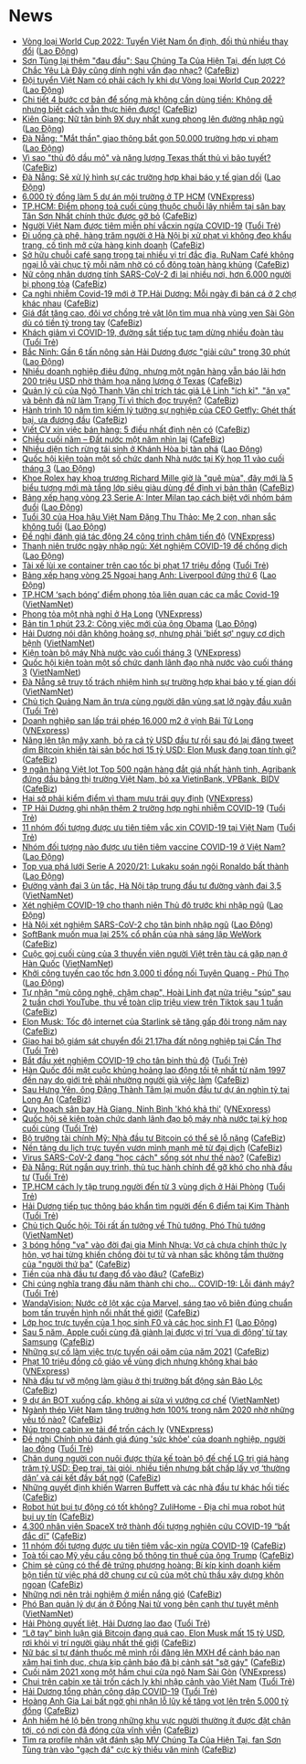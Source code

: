 # News

- [Vòng loại World Cup 2022: Tuyển Việt Nam ổn định, đối thủ nhiều thay đổi](https://laodong.vn/bong-da/vong-loai-world-cup-2022-tuyen-viet-nam-on-dinh-doi-thu-nhieu-thay-doi-882836.ldo) ([Lao Động](https://laodong.vn))
- [Sơn Tùng lại thêm "đau đầu": Sau Chúng Ta Của Hiện Tại, đến lượt Có Chắc Yêu Là Đây cũng dính nghi vấn đạo nhạc?](https://cafebiz.vn/son-tung-lai-them-dau-dau-sau-chung-ta-cua-hien-tai-den-luot-co-chac-yeu-la-day-cung-dinh-nghi-van-dao-nhac-20210223141242895.chn) ([CafeBiz](https://cafebiz.vn))
- [Đội tuyển Việt Nam có phải cách ly khi dự Vòng loại World Cup 2022?](https://laodong.vn/bong-da/doi-tuyen-viet-nam-co-phai-cach-ly-khi-du-vong-loai-world-cup-2022-882710.ldo) ([Lao Động](https://laodong.vn))
- [Chi tiết 4 bước cơ bản để sống mà không cần dùng tiền: Không dễ nhưng biết cách vẫn thực hiện được!](https://cafebiz.vn/chi-tiet-4-buoc-co-ban-de-song-ma-khong-can-dung-tien-khong-de-nhung-biet-cach-van-thuc-hien-duoc-20210222190343395.chn) ([CafeBiz](https://cafebiz.vn))
- [Kiên Giang: Nữ tân binh 9X duy nhất xung phong lên đường nhập ngũ](https://laodong.vn/xa-hoi/kien-giang-nu-tan-binh-9x-duy-nhat-xung-phong-len-duong-nhap-ngu-882767.ldo) ([Lao Động](https://laodong.vn))
- [Đà Nẵng: &quot;Mắt thần&quot; giao thông bắt gọn 50.000 trường hợp vi phạm](https://laodong.vn/xa-hoi/da-nang-mat-than-giao-thong-bat-gon-50000-truong-hop-vi-pham-882805.ldo) ([Lao Động](https://laodong.vn))
- [Vì sao "thủ đô dầu mỏ" và năng lượng Texas thất thủ vì bão tuyết?](https://cafebiz.vn/vi-sao-thu-do-dau-mo-va-nang-luong-texas-that-thu-vi-bao-tuyet-20210223140056607.chn) ([CafeBiz](https://cafebiz.vn))
- [Đà Nẵng: Sẽ xử lý hình sự các trường hợp khai báo y tế gian dối](https://laodong.vn/xa-hoi/da-nang-se-xu-ly-hinh-su-cac-truong-hop-khai-bao-y-te-gian-doi-882839.ldo) ([Lao Động](https://laodong.vn))
- [6.000 tỷ đồng làm 5 dự án môi trường ở TP HCM](https://vnexpress.net/6-000-ty-dong-lam-5-du-an-moi-truong-o-tp-hcm-4238996.html) ([VNExpress](https://vnexpress.net))
- [TP.HCM: Điểm phong toả cuối cùng thuộc chuỗi lây nhiễm tại sân bay Tân Sơn Nhất chính thức được gỡ bỏ](https://cafebiz.vn/tphcm-diem-phong-toa-cuoi-cung-thuoc-chuoi-lay-nhiem-tai-san-bay-tan-son-nhat-chinh-thuc-duoc-go-bo-20210223135715255.chn) ([CafeBiz](https://cafebiz.vn))
- [Người Việt Nam được tiêm miễn phí vắcxin ngừa COVID-19](https://tuoitre.vn/nguoi-viet-nam-duoc-tiem-mien-phi-vacxin-ngua-covid-19-20210223132309121.htm) ([Tuổi Trẻ](https://tuoitre.vn))
- [Đi uống cà phê, hàng trăm người ở Hà Nội bị xử phạt vì không đeo khẩu trang, cố tình mở cửa hàng kinh doanh](https://cafebiz.vn/di-uong-ca-phe-hang-tram-nguoi-o-ha-noi-bi-xu-phat-vi-khong-deo-khau-trang-co-tinh-mo-cua-hang-kinh-doanh-20210223135441188.chn) ([CafeBiz](https://cafebiz.vn))
- [Sở hữu chuỗi café sang trọng tại nhiều vị trí đắc địa, RuNam Café không ngại lỗ vài chục tỷ mỗi năm nhờ có cổ đông toàn hàng khủng](https://cafebiz.vn/so-huu-chuoi-cafe-sang-trong-tai-nhieu-vi-tri-dac-dia-runam-cafe-khong-ngai-lo-vai-chuc-ty-moi-nam-nho-co-co-dong-toan-hang-khung-20210223135352235.chn) ([CafeBiz](https://cafebiz.vn))
- [Nữ công nhân dương tính SARS-CoV-2 đi lại nhiều nơi, hơn 6.000 người bị phong tỏa](https://cafebiz.vn/nu-cong-nhan-duong-tinh-sars-cov-2-di-lai-nhieu-noi-hon-6000-nguoi-bi-phong-toa-20210223134541247.chn) ([CafeBiz](https://cafebiz.vn))
- [Ca nghi nhiễm Covid-19 mới ở TP.Hải Dương: Mỗi ngày đi bán cá ở 2 chợ khác nhau](https://cafebiz.vn/ca-nghi-nhiem-covid-19-moi-o-tphai-duong-moi-ngay-di-ban-ca-o-2-cho-khac-nhau-2021022313423895.chn) ([CafeBiz](https://cafebiz.vn))
- [Giá đất tăng cao, đôi vợ chồng trẻ vật lộn tìm mua nhà vùng ven Sài Gòn dù có tiền tỷ trong tay](https://cafebiz.vn/gia-dat-tang-cao-doi-vo-chong-tre-vat-lon-tim-mua-nha-vung-ven-sai-gon-du-co-tien-ty-trong-tay-2021022313412304.chn) ([CafeBiz](https://cafebiz.vn))
- [Khách giảm vì COVID-19, đường sắt tiếp tục tạm dừng nhiều đoàn tàu](https://tuoitre.vn/khach-giam-vi-covid-19-duong-sat-tiep-tuc-tam-dung-nhieu-doan-tau-20210223124628328.htm) ([Tuổi Trẻ](https://tuoitre.vn))
- [Bắc Ninh: Gần 6 tấn nông sản Hải Dương được &quot;giải cứu&quot; trong 30 phút](https://laodong.vn/xa-hoi/bac-ninh-gan-6-tan-nong-san-hai-duong-duoc-giai-cuu-trong-30-phut-882801.ldo) ([Lao Động](https://laodong.vn))
- [Nhiều doanh nghiệp điêu đứng, nhưng một ngân hàng vẫn báo lãi hơn 200 triệu USD nhờ thảm họa năng lượng ở Texas](https://cafebiz.vn/nhieu-doanh-nghiep-dieu-dung-nhung-mot-ngan-hang-van-bao-lai-hon-200-trieu-usd-nho-tham-hoa-nang-luong-o-texas-20210223133432318.chn) ([CafeBiz](https://cafebiz.vn))
- [Quản lý cũ của Ngô Thanh Vân chỉ trích tác giả Lê Linh "ích kỉ", "ăn vạ" và bênh đả nữ làm Trạng Tí vì thích đọc truyện?](https://cafebiz.vn/quan-ly-cu-cua-ngo-thanh-van-chi-trich-tac-gia-le-linh-ich-ki-an-va-va-benh-da-nu-lam-trang-ti-vi-thich-doc-truyen-20210223120646354.chn) ([CafeBiz](https://cafebiz.vn))
- [Hành trình 10 năm tìm kiếm lý tưởng sự nghiệp của CEO Getfly: Ghét thất bại, ưa đương đầu](https://cafebiz.vn/hanh-trinh-10-nam-tim-kiem-ly-tuong-su-nghiep-cua-ceo-getfly-ghet-that-bai-ua-duong-dau-2021022311312591.chn) ([CafeBiz](https://cafebiz.vn))
- [Viết CV xin việc bán hàng: 5 điều nhất định nên có](https://cafebiz.vn/viet-cv-xin-viec-ban-hang-5-dieu-nhat-dinh-nen-co-20210223104834752.chn) ([CafeBiz](https://cafebiz.vn))
- [Chiều cuối năm – Đất nước một năm nhìn lại](https://cafebiz.vn/chieu-cuoi-nam-dat-nuoc-mot-nam-nhin-lai-20210223104758868.chn) ([CafeBiz](https://cafebiz.vn))
- [Nhiều diện tích rừng tái sinh ở Khánh Hòa bị tàn phá](https://laodong.vn/xa-hoi/nhieu-dien-tich-rung-tai-sinh-o-khanh-hoa-bi-tan-pha-882367.ldo) ([Lao Động](https://laodong.vn))
- [Quốc hội kiện toàn một số chức danh Nhà nước tại Kỳ họp 11 vào cuối tháng 3](https://laodong.vn/thoi-su/quoc-hoi-kien-toan-mot-so-chuc-danh-nha-nuoc-tai-ky-hop-11-vao-cuoi-thang-3-882812.ldo) ([Lao Động](https://laodong.vn))
- [Khoe Rolex hay khoa trương Richard Mille giờ là "quê mùa", đây mới là 5 biểu tượng mới mà tầng lớp siêu giàu dùng để định vị bản thân](https://cafebiz.vn/khoe-rolex-hay-khoa-truong-richard-mille-gio-la-que-mua-day-moi-la-5-bieu-tuong-moi-ma-tang-lop-sieu-giau-dung-de-dinh-vi-ban-than-20210223115414992.chn) ([CafeBiz](https://cafebiz.vn))
- [Bảng xếp hạng vòng 23 Serie A: Inter Milan tạo cách biệt với nhóm bám đuổi](https://laodong.vn/infographic/bang-xep-hang-vong-23-serie-a-inter-milan-tao-cach-biet-voi-nhom-bam-duoi-882542.ldo) ([Lao Động](https://laodong.vn))
- [Tuổi 30 của Hoa hậu Việt Nam Đặng Thu Thảo: Mẹ 2 con, nhan sắc không tuổi](https://laodong.vn/photo/tuoi-30-cua-hoa-hau-viet-nam-dang-thu-thao-me-2-con-nhan-sac-khong-tuoi-882786.ldo) ([Lao Động](https://laodong.vn))
- [Đề nghị đánh giá tác động 24 công trình chậm tiến độ](https://vnexpress.net/de-nghi-danh-gia-tac-dong-24-cong-trinh-cham-tien-do-4238902.html) ([VNExpress](https://vnexpress.net))
- [Thanh niên trước ngày nhập ngũ: Xét nghiệm COVID-19 để chống dịch](https://laodong.vn/video-thoi-su/thanh-nien-truoc-ngay-nhap-ngu-xet-nghiem-covid-19-de-chong-dich-882820.ldo) ([Lao Động](https://laodong.vn))
- [Tài xế lùi xe container trên cao tốc bị phạt 17 triệu đồng](https://tuoitre.vn/tai-xe-lui-xe-container-tren-cao-toc-bi-phat-17-trieu-dong-20210223121936891.htm) ([Tuổi Trẻ](https://tuoitre.vn))
- [Bảng xếp hạng vòng 25 Ngoại hạng Anh: Liverpool đứng thứ 6](https://laodong.vn/infographic/bang-xep-hang-vong-25-ngoai-hang-anh-liverpool-dung-thu-6-882539.ldo) ([Lao Động](https://laodong.vn))
- [TP.HCM ‘sạch bóng’ điểm phong tỏa liên quan các ca mắc Covid-19](http://vietnamnet.vn/vn/thoi-su/tp-hcm-sach-bong-diem-phong-toa-lien-quan-cac-ca-mac-covid-19-714870.html) ([VietNamNet](https://vietnamnet.vn))
- [Phong tỏa một nhà nghỉ ở Hạ Long](https://vnexpress.net/phong-toa-mot-nha-nghi-o-ha-long-4238922.html) ([VNExpress](https://vnexpress.net))
- [Bản tin 1 phút 23.2: Công việc mới của ông Obama](https://laodong.vn/video-thoi-su/ban-tin-1-phut-232-cong-viec-moi-cua-ong-obama-882792.ldo) ([Lao Động](https://laodong.vn))
- [Hải Dương nói dân không hoảng sợ, nhưng phải 'biết sợ' nguy cơ dịch bệnh](http://vietnamnet.vn/vn/thoi-su/hai-duong-noi-dan-khong-hoang-so-nhung-phai-biet-so-nguy-co-dich-benh-714867.html) ([VietNamNet](https://vietnamnet.vn))
- [Kiện toàn bộ máy Nhà nước vào cuối tháng 3](https://vnexpress.net/kien-toan-bo-may-nha-nuoc-vao-cuoi-thang-3-4238969.html) ([VNExpress](https://vnexpress.net))
- [Quốc hội kiện toàn một số chức danh lãnh đạo nhà nước vào cuối tháng 3](http://vietnamnet.vn/vn/thoi-su/quoc-hoi/quoc-hoi-kien-toan-mot-so-chuc-danh-lanh-dao-nha-nuoc-vao-cuoi-thang-3-713549.html) ([VietNamNet](https://vietnamnet.vn))
- [Đà Nẵng sẽ truy tố trách nhiệm hình sự trường hợp khai báo y tế gian dối](http://vietnamnet.vn/vn/thoi-su/da-nang-se-truy-to-trach-nhiem-hinh-su-truong-hop-khai-bao-y-te-gian-doi-714858.html) ([VietNamNet](https://vietnamnet.vn))
- [Chủ tịch Quảng Nam ăn trưa cùng người dân vùng sạt lở ngày đầu xuân](https://tuoitre.vn/chu-tich-quang-nam-an-trua-cung-nguoi-dan-vung-sat-lo-ngay-dau-xuan-20210223122537205.htm) ([Tuổi Trẻ](https://tuoitre.vn))
- [Doanh nghiệp san lấp trái phép 16.000 m2 ở vịnh Bái Tử Long](https://vnexpress.net/doanh-nghiep-san-lap-trai-phep-16-000-m2-o-vinh-bai-tu-long-4238973.html) ([VNExpress](https://vnexpress.net))
- [Nâng lên tận mây xanh, bỏ ra cả tỷ USD đầu tư rồi sau đó lại đăng tweet dìm Bitcoin khiến tài sản bốc hơi 15 tỷ USD: Elon Musk đang toan tính gì?](https://cafebiz.vn/nang-len-tan-may-xanh-bo-ra-ca-ty-usd-dau-tu-roi-sau-do-lai-dang-tweet-dim-bitcoin-khien-tai-san-boc-hoi-15-ty-usd-elon-musk-dang-toan-tinh-gi-20210223120444075.chn) ([CafeBiz](https://cafebiz.vn))
- [9 ngân hàng Việt lọt Top 500 ngân hàng đắt giá nhất hành tinh, Agribank đứng đầu bảng thị trường Việt Nam, bỏ xa VietinBank, VPBank, BIDV](https://cafebiz.vn/9-ngan-hang-viet-lot-top-500-ngan-hang-dat-gia-nhat-hanh-tinh-agribank-dung-dau-bang-thi-truong-viet-nam-bo-xa-vietinbank-vpbank-bidv-20210223114522569.chn) ([CafeBiz](https://cafebiz.vn))
- [Hai sở phải kiểm điểm vì tham mưu trái quy định](https://vnexpress.net/hai-so-phai-kiem-diem-vi-tham-muu-trai-quy-dinh-4238930.html) ([VNExpress](https://vnexpress.net))
- [TP Hải Dương ghi nhận thêm 2 trường hợp nghi nhiễm COVID-19](https://tuoitre.vn/tp-hai-duong-ghi-nhan-them-2-truong-hop-nghi-nhiem-covid-19-20210223112134243.htm) ([Tuổi Trẻ](https://tuoitre.vn))
- [11 nhóm đối tượng được ưu tiên tiêm vắc xin COVID-19 tại Việt Nam](https://tuoitre.vn/11-nhom-doi-tuong-duoc-uu-tien-tiem-vac-xin-covid-19-tai-viet-nam-20210223111717216.htm) ([Tuổi Trẻ](https://tuoitre.vn))
- [Nhóm đối tượng nào được ưu tiên tiêm vaccine COVID-19 ở Việt Nam?](https://laodong.vn/infographic/nhom-doi-tuong-nao-duoc-uu-tien-tiem-vaccine-covid-19-o-viet-nam-882775.ldo) ([Lao Động](https://laodong.vn))
- [Top vua phá lưới Serie A 2020/21: Lukaku soán ngôi Ronaldo bất thành](https://laodong.vn/photo/top-vua-pha-luoi-serie-a-202021-lukaku-soan-ngoi-ronaldo-bat-thanh-882809.ldo) ([Lao Động](https://laodong.vn))
- [Đường vành đai 3 ùn tắc, Hà Nội tập trung đầu tư đường vành đai 3,5](http://vietnamnet.vn/vn/thoi-su/an-toan-giao-thong/duong-vanh-dai-3-un-tac-ha-noi-tap-trung-dau-tu-duong-vanh-dai-3-5-714825.html) ([VietNamNet](https://vietnamnet.vn))
- [Xét nghiệm COVID-19 cho thanh niên Thủ đô trước khi nhập ngũ](https://laodong.vn/photo/xet-nghiem-covid-19-cho-thanh-nien-thu-do-truoc-khi-nhap-ngu-882788.ldo) ([Lao Động](https://laodong.vn))
- [Hà Nội xét nghiệm SARS-CoV-2 cho tân binh nhập ngũ](https://laodong.vn/xa-hoi/ha-noi-xet-nghiem-sars-cov-2-cho-tan-binh-nhap-ngu-882791.ldo) ([Lao Động](https://laodong.vn))
- [SoftBank muốn mua lại 25% cổ phần của nhà sáng lập WeWork](https://cafebiz.vn/softbank-muon-mua-lai-25-co-phan-cua-nha-sang-lap-wework-2021022310261277.chn) ([CafeBiz](https://cafebiz.vn))
- [Cuộc gọi cuối cùng của 3 thuyền viên người Việt trên tàu cá gặp nạn ở Hàn Quốc](http://vietnamnet.vn/vn/thoi-su/cuoc-goi-cuoi-cung-cua-3-thuyen-vien-nguoi-viet-tren-tau-ca-gap-nan-o-han-quoc-714845.html) ([VietNamNet](https://vietnamnet.vn))
- [Khởi công tuyến cao tốc hơn 3.000 tỉ đồng nối Tuyên Quang - Phú Thọ](https://laodong.vn/xa-hoi/khoi-cong-tuyen-cao-toc-hon-3000-ti-dong-noi-tuyen-quang-phu-tho-882761.ldo) ([Lao Động](https://laodong.vn))
- [Tự nhận "mù công nghệ, chậm chạp", Hoài Linh đạt nửa triệu "súp" sau 2 tuần chơi YouTube, thu về toàn clip triệu view trên Tiktok sau 1 tuần](https://cafebiz.vn/tu-nhan-mu-cong-nghe-cham-chap-hoai-linh-dat-nua-trieu-sup-sau-2-tuan-choi-youtube-thu-ve-toan-clip-trieu-view-tren-tiktok-sau-1-tuan-20210223112221858.chn) ([CafeBiz](https://cafebiz.vn))
- [Elon Musk: Tốc độ internet của Starlink sẽ tăng gấp đôi trong năm nay](https://cafebiz.vn/elon-musk-toc-do-internet-cua-starlink-se-tang-gap-doi-trong-nam-nay-20210223102856464.chn) ([CafeBiz](https://cafebiz.vn))
- [Giao hai bộ giám sát chuyển đổi 21,17ha đất nông nghiệp tại Cần Thơ](https://tuoitre.vn/giao-hai-bo-giam-sat-chuyen-doi-2117ha-dat-nong-nghiep-tai-can-tho-20210223120130925.htm) ([Tuổi Trẻ](https://tuoitre.vn))
- [Bắt đầu xét nghiệm COVID-19 cho tân binh thủ đô](https://tuoitre.vn/bat-dau-xet-nghiem-covid-19-cho-tan-binh-thu-do-20210223103108473.htm) ([Tuổi Trẻ](https://tuoitre.vn))
- [Hàn Quốc đối mặt cuộc khủng hoảng lao động tồi tệ nhất từ năm 1997 đến nay do giới trẻ phải nhường người già việc làm](https://cafebiz.vn/han-quoc-doi-mat-cuoc-khung-hoang-lao-dong-toi-te-nhat-tu-nam-1997-den-nay-do-gioi-tre-phai-nhuong-nguoi-gia-viec-lam-20210223093213751.chn) ([CafeBiz](https://cafebiz.vn))
- [Sau Hưng Yên, ông Đặng Thành Tâm lại muốn đầu tư dự án nghìn tỷ tại Long An](https://cafebiz.vn/sau-hung-yen-ong-dang-thanh-tam-lai-muon-dau-tu-du-an-nghin-ty-tai-long-an-2021022311090035.chn) ([CafeBiz](https://cafebiz.vn))
- [Quy hoạch sân bay Hà Giang, Ninh Bình 'khó khả thi'](https://vnexpress.net/quy-hoach-san-bay-ha-giang-ninh-binh-kho-kha-thi-4238572.html) ([VNExpress](https://vnexpress.net))
- [Quốc hội sẽ kiện toàn chức danh lãnh đạo bộ máy nhà nước tại kỳ họp cuối cùng](https://tuoitre.vn/quoc-hoi-se-kien-toan-chuc-danh-lanh-dao-bo-may-nha-nuoc-tai-ky-hop-cuoi-cung-20210223105542241.htm) ([Tuổi Trẻ](https://tuoitre.vn))
- [Bộ trưởng tài chính Mỹ: Nhà đầu tư Bitcoin có thể sẽ lỗ nặng](https://cafebiz.vn/bo-truong-tai-chinh-my-nha-dau-tu-bitcoin-co-the-se-lo-nang-20210223085110219.chn) ([CafeBiz](https://cafebiz.vn))
- [Nền tảng du lịch trực tuyến vươn mình mạnh mẽ từ đại dịch](https://cafebiz.vn/nen-tang-du-lich-truc-tuyen-vuon-minh-manh-me-tu-dai-dich-20210223104708592.chn) ([CafeBiz](https://cafebiz.vn))
- [Virus SARS-CoV-2 đang "học cách" sống sót như thế nào?](https://cafebiz.vn/virus-sars-cov-2-dang-hoc-cach-song-sot-nhu-the-nao-20210223085417152.chn) ([CafeBiz](https://cafebiz.vn))
- [Đà Nẵng: Rút ngắn quy trình, thủ tục hành chính để gỡ khó cho nhà đầu tư](https://tuoitre.vn/da-nang-rut-ngan-quy-trinh-thu-tuc-hanh-chinh-de-go-kho-cho-nha-dau-tu-20210223102511825.htm) ([Tuổi Trẻ](https://tuoitre.vn))
- [TP.HCM cách ly tập trung người đến từ 3 vùng dịch ở Hải Phòng](https://tuoitre.vn/tp-hcm-cach-ly-tap-trung-nguoi-den-tu-3-vung-dich-o-hai-phong-20210223103235116.htm) ([Tuổi Trẻ](https://tuoitre.vn))
- [Hải Dương tiếp tục thông báo khẩn tìm người đến 6 điểm tại Kim Thành](https://tuoitre.vn/hai-duong-tiep-tuc-thong-bao-khan-tim-nguoi-den-6-diem-tai-kim-thanh-2021022310393928.htm) ([Tuổi Trẻ](https://tuoitre.vn))
- [Chủ tịch Quốc hội: Tôi rất ấn tưởng về Thủ tướng, Phó Thủ tướng](http://vietnamnet.vn/vn/thoi-su/quoc-hoi/chu-tich-quoc-hoi-toi-rat-an-tuong-ve-thu-tuong-pho-thu-tuong-714793.html) ([VietNamNet](https://vietnamnet.vn))
- [3 bóng hồng "va" vào đời đại gia Minh Nhựa: Vợ cả chưa chính thức ly hôn, vợ hai từng khiến chồng đòi tự tử và nhan sắc không tầm thường của "người thứ ba"](https://cafebiz.vn/3-bong-hong-va-vao-doi-dai-gia-minh-nhua-vo-ca-chua-chinh-thuc-ly-hon-vo-hai-tung-khien-chong-doi-tu-tu-va-nhan-sac-khong-tam-thuong-cua-nguoi-thu-ba-20210223104704501.chn) ([CafeBiz](https://cafebiz.vn))
- [Tiền của nhà đầu tư đang đổ vào đâu?](https://cafebiz.vn/tien-cua-nha-dau-tu-dang-do-vao-dau-20210223104008439.chn) ([CafeBiz](https://cafebiz.vn))
- [Chi cúng nghĩa trang đầu năm thành chi cho... COVID-19: Lỗi đánh máy?](https://tuoitre.vn/chi-cung-nghia-trang-dau-nam-thanh-chi-cho-covid-19-loi-danh-may-20210223092510149.htm) ([Tuổi Trẻ](https://tuoitre.vn))
- [WandaVision: Nước cờ lột xác của Marvel, sáng tạo vô biên đúng chuẩn bom tấn truyền hình nổi nhất thế giới!](https://cafebiz.vn/wandavision-nuoc-co-lot-xac-cua-marvel-sang-tao-vo-bien-dung-chuan-bom-tan-truyen-hinh-noi-nhat-the-gioi-20210223103522605.chn) ([CafeBiz](https://cafebiz.vn))
- [Lớp học trực tuyến của 1 học sinh F0 và các học sinh F1](https://laodong.vn/photo/lop-hoc-truc-tuyen-cua-1-hoc-sinh-f0-va-cac-hoc-sinh-f1-882589.ldo) ([Lao Động](https://laodong.vn))
- [Sau 5 năm, Apple cuối cùng đã giành lại được vị trí ‘vua di động’ từ tay Samsung](https://cafebiz.vn/sau-5-nam-apple-cuoi-cung-da-gianh-lai-duoc-vi-tri-vua-di-dong-tu-tay-samsung-20210223103344259.chn) ([CafeBiz](https://cafebiz.vn))
- [Những sự cố làm việc trực tuyến oái oăm của năm 2021](https://cafebiz.vn/nhung-su-co-lam-viec-truc-tuyen-oai-oam-cua-nam-2021-20210223085006872.chn) ([CafeBiz](https://cafebiz.vn))
- [Phạt 10 triệu đồng cô giáo về vùng dịch nhưng không khai báo](https://vnexpress.net/phat-10-trieu-dong-co-giao-ve-vung-dich-nhung-khong-khai-bao-4238821.html) ([VNExpress](https://vnexpress.net))
- [Nhà đầu tư vỡ mộng làm giàu ở thị trường bất động sản Bảo Lộc](https://cafebiz.vn/nha-dau-tu-vo-mong-lam-giau-o-thi-truong-bat-dong-san-bao-loc-20210223102339282.chn) ([CafeBiz](https://cafebiz.vn))
- [9 dự án BOT xuống cấp, không ai sửa vì vướng cơ chế](http://vietnamnet.vn/vn/thoi-su/an-toan-giao-thong/9-du-an-bot-xuong-cap-khong-ai-sua-vi-vuong-co-che-714805.html) ([VietNamNet](https://vietnamnet.vn))
- [Ngành thép Việt Nam tăng trưởng hơn 100% trong năm 2020 nhờ những yếu tố nào?](https://cafebiz.vn/nganh-thep-viet-nam-tang-truong-hon-100-trong-nam-2020-nho-nhung-yeu-to-nao-20210223102004094.chn) ([CafeBiz](https://cafebiz.vn))
- [Núp trong cabin xe tải để trốn cách ly](https://vnexpress.net/nup-trong-cabin-xe-tai-de-tron-cach-ly-4238810.html) ([VNExpress](https://vnexpress.net))
- [Đề nghị Chính phủ đánh giá đúng 'sức khỏe' của doanh nghiệp, người lao động](https://tuoitre.vn/de-nghi-chinh-phu-danh-gia-dung-suc-khoe-cua-doanh-nghiep-nguoi-lao-dong-2021022309393177.htm) ([Tuổi Trẻ](https://tuoitre.vn))
- [Chân dung người con nuôi được thừa kế toàn bộ đế chế LG trị giá hàng trăm tỷ USD: Đẹp trai, tài giỏi, nhiều tiền nhưng bất chấp lấy vợ ‘thường dân’ và cái kết đầy bất ngờ](https://cafebiz.vn/chan-dung-nguoi-con-nuoi-duoc-thua-ke-toan-bo-de-che-lg-tri-gia-hang-tram-ty-usd-dep-trai-tai-gioi-nhieu-tien-nhung-bat-chap-lay-vo-thuong-dan-va-cai-ket-day-bat-ngo-20210223100258665.chn) ([CafeBiz](https://cafebiz.vn))
- [Những quyết định khiến Warren Buffett và các nhà đầu tư khác hối tiếc](https://cafebiz.vn/nhung-quyet-dinh-khien-warren-buffett-va-cac-nha-dau-tu-khac-hoi-tiec-20210223084342325.chn) ([CafeBiz](https://cafebiz.vn))
- [Robot hút bụi tự động có tốt không? ZuliHome - Địa chỉ mua robot hút bụi uy tín](https://cafebiz.vn/robot-hut-bui-tu-dong-co-tot-khong-zulihome-dia-chi-mua-robot-hut-bui-uy-tin-20210223092201807.chn) ([CafeBiz](https://cafebiz.vn))
- [4.300 nhân viên SpaceX trở thành đối tượng nghiên cứu COVID-19 “bất đắc dĩ”](https://cafebiz.vn/4300-nhan-vien-spacex-tro-thanh-doi-tuong-nghien-cuu-covid-19-bat-dac-di-20210223084736989.chn) ([CafeBiz](https://cafebiz.vn))
- [11 nhóm đối tượng được ưu tiên tiêm vắc-xin ngừa COVID-19](https://cafebiz.vn/11-nhom-doi-tuong-duoc-uu-tien-tiem-vac-xin-ngua-covid-19-20210223095704923.chn) ([CafeBiz](https://cafebiz.vn))
- [Toà tối cao Mỹ yêu cầu công bố thông tin thuế của ông Trump](https://cafebiz.vn/toa-toi-cao-my-yeu-cau-cong-bo-thong-tin-thue-cua-ong-trump-2021022309523214.chn) ([CafeBiz](https://cafebiz.vn))
- [Chim sẻ cũng có thể đẻ trứng phượng hoàng: Bí kíp kinh doanh kiếm bộn tiền  từ việc phá dỡ chung cư cũ của một chủ thầu xây dựng khôn ngoan](https://cafebiz.vn/chim-se-cung-co-the-de-trung-phuong-hoang-bi-kip-kinh-doanh-kiem-bon-tien-tu-viec-pha-do-chung-cu-cu-cua-mot-chu-thau-xay-dung-nho-20210223094957385.chn) ([CafeBiz](https://cafebiz.vn))
- [Những nơi nên trải nghiệm ở miền nắng gió](https://cafebiz.vn/nhung-noi-nen-trai-nghiem-o-mien-nang-gio-20210222171838035.chn) ([CafeBiz](https://cafebiz.vn))
- [Phó Ban quản lý dự án ở Đồng Nai tử vong bên cạnh thư tuyệt mệnh](http://vietnamnet.vn/vn/thoi-su/pho-ban-quan-ly-du-an-o-dong-nai-tu-vong-ben-canh-thu-tuyet-menh-714791.html) ([VietNamNet](https://vietnamnet.vn))
- [Hải Phòng quyết liệt, Hải Dương lao đao](https://tuoitre.vn/hai-phong-quyet-liet-hai-duong-lao-dao-20210223083314803.htm) ([Tuổi Trẻ](https://tuoitre.vn))
- [“Lỡ tay” bình luận giá Bitcoin đang quá cao, Elon Musk mất 15 tỷ USD, rơi khỏi vị trí người giàu nhất thế giới](https://cafebiz.vn/lo-tay-binh-luan-gia-bitcoin-dang-qua-cao-elon-musk-mat-15-ty-usd-roi-khoi-vi-tri-nguoi-giau-nhat-the-gioi-202102230822127.chn) ([CafeBiz](https://cafebiz.vn))
- [Nữ bác sĩ tự đánh thuốc mê mình rồi đăng lên MXH để cảnh báo nạn xâm hại tình dục, chưa kịp cảnh báo đã bị cảnh sát "sờ gáy"](https://cafebiz.vn/nu-bac-si-tu-danh-thuoc-me-minh-roi-dang-len-mxh-de-canh-bao-nan-xam-hai-tinh-duc-chua-kip-canh-bao-da-bi-canh-sat-so-gay-20210223091320437.chn) ([CafeBiz](https://cafebiz.vn))
- [Cuối năm 2021 xong một hầm chui cửa ngõ Nam Sài Gòn](https://vnexpress.net/cuoi-nam-2021-xong-mot-ham-chui-cua-ngo-nam-sai-gon-4238422.html) ([VNExpress](https://vnexpress.net))
- [Chui trên cabin xe tải trốn cách ly khi nhập cảnh vào Việt Nam](https://tuoitre.vn/chui-tren-cabin-xe-tai-tron-cach-ly-khi-nhap-canh-vao-viet-nam-20210223082620466.htm) ([Tuổi Trẻ](https://tuoitre.vn))
- [Hải Dương tổng phản công dập COVID-19](https://tuoitre.vn/hai-duong-tong-phan-cong-dap-covid-19-20210223085334385.htm) ([Tuổi Trẻ](https://tuoitre.vn))
- [Hoàng Anh Gia Lai bất ngờ ghi nhận lỗ lũy kế tăng vọt lên trên 5.000 tỷ đồng](https://cafebiz.vn/hoang-anh-gia-lai-bat-ngo-ghi-nhan-lo-luy-ke-tang-vot-len-tren-5000-ty-dong-20210223083109709.chn) ([CafeBiz](https://cafebiz.vn))
- [Ảnh hiếm hé lộ bên trong những khu vực người thường ít được đặt chân tới, có nơi còn đã đóng cửa vĩnh viễn](https://cafebiz.vn/anh-hiem-he-lo-ben-trong-nhung-khu-vuc-nguoi-thuong-it-duoc-dat-chan-toi-co-noi-con-da-dong-cua-vinh-vien-20210223085953315.chn) ([CafeBiz](https://cafebiz.vn))
- [Tìm ra profile nhân vật đánh sập MV Chúng Ta Của Hiện Tại, fan Sơn Tùng tràn vào "gạch đá" cực kỳ thiếu văn minh](https://cafebiz.vn/tim-ra-profile-nhan-vat-danh-sap-mv-chung-ta-cua-hien-tai-fan-son-tung-tran-vao-gach-da-cuc-ky-thieu-van-minh-20210223085808194.chn) ([CafeBiz](https://cafebiz.vn))
